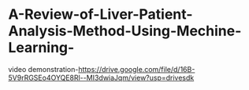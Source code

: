# A-Review-of-Liver-Patient-Analysis-Method-Using-Mechine-Learning-
video demonstration-https://drive.google.com/file/d/16B-5V9rRGSEo4OYQE8Rl--MI3dwiaJqm/view?usp=drivesdk
